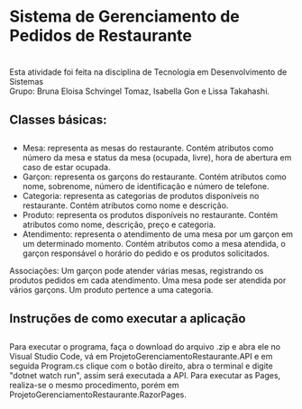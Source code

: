 # Sistema de Gerenciamento de Pedidos de Restaurante <h1>
Esta atividade foi feita na disciplina de Tecnologia em Desenvolvimento de Sistemas
<br>
Grupo: Bruna Eloisa Schvingel Tomaz, Isabella Gon e Lissa Takahashi.
## Classes básicas: <h2>
* Mesa: representa as mesas do restaurante. Contém atributos como número da mesa e status da mesa (ocupada, livre), hora de abertura em caso de estar ocupada.
* Garçon: representa os garçons do restaurante. Contém atributos como nome, sobrenome, número de identificação e número de telefone.
* Categoria: representa as categorias de produtos disponíveis no restaurante. Contém atributos como nome e descrição.
* Produto: representa os produtos disponíveis no restaurante. Contém atributos como nome, descrição, preço e categoria.
* Atendimento: representa o atendimento de uma mesa por um garçon em um determinado momento. Contém atributos como a mesa atendida, o garçon responsável o horário do pedido e os produtos solicitados.

Associações: Um garçon pode atender várias mesas, registrando os produtos pedidos em cada atendimento. Uma mesa pode ser atendida por vários garçons.  Um produto pertence a uma categoria.

## Instruções de como executar a aplicação <h2>
Para executar o programa, faça o download do arquivo .zip e abra ele no Visual Studio Code, vá em ProjetoGerenciamentoRestaurante.API e em seguida Program.cs clique com o botão direito, abra o terminal e digite "dotnet watch run", assim será executada a API. Para executar as Pages, realiza-se o mesmo procedimento, porém em ProjetoGerenciamentoRestaurante.RazorPages.

